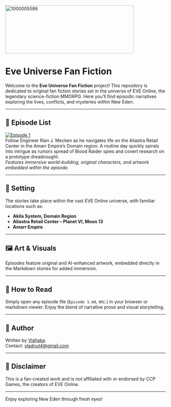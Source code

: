 <img width="403" height="151" alt="1000005586" src="https://github.com/user-attachments/assets/3ef1927a-9cbe-43e5-9ad4-af176b9b3157" />

# Eve Universe Fan Fiction

Welcome to the **Eve Universe Fan Fiction** project! This repository is dedicated to original fan fiction stories set in the universe of EVE Online, the legendary science-fiction MMORPG. Here you’ll find episodic narratives exploring the lives, conflicts, and mysteries within New Eden.

---

## 📖 Episode List

[![Episode 1](https://img.shields.io/badge/Episode%201-d4af37?style=for-the-badge)](https://github.com/Vlahaka/Eve-Universe-Fan-Fiction/blob/main/Episode%201.md)  
  Follow Engineer Rian J. Mecken as he navigates life on the Aliastra Retail Center in the Amarr Empire’s Domain region. A routine day quickly spirals into intrigue as rumors spread of Blood Raider spies and covert research on a prototype dreadnought.  
  _Features immersive world-building, original characters, and artwork embedded within the episode._

---

## 🌌 Setting

The stories take place within the vast EVE Online universe, with familiar locations such as:
- **Akila System, Domain Region**
- **Aliastra Retail Center – Planet VI, Moon 13**
- **Amarr Empire**

---

## 🖼️ Art & Visuals

Episodes feature original and AI-enhanced artwork, embedded directly in the Markdown stories for added immersion.

---

## 🚀 How to Read

Simply open any episode file (`Episode 1.md`, etc.) in your browser or markdown viewer. Enjoy the blend of narrative prose and visual storytelling.

---

## 👤 Author

Written by [Vlahaka](https://github.com/Vlahaka).  
Contact: vladnut4@gmail.com

---

## 📜 Disclaimer

This is a fan-created work and is not affiliated with or endorsed by CCP Games, the creators of EVE Online.

---

Enjoy exploring New Eden through fresh eyes!

